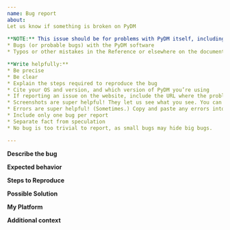 ```yaml
---
name: Bug report
about:
Let us know if something is broken on PyDM
    
**NOTE:** This issue should be for problems with PyDM itself, including:
* Bugs (or probable bugs) with the PyDM software
* Typos or other mistakes in the Reference or elsewhere on the documentation

**Write helpfully:**
* Be precise
* Be clear
* Explain the steps required to reproduce the bug
* Cite your OS and version, and which version of PyDM you’re using
* If reporting an issue on the website, include the URL where the problem is
* Screenshots are super helpful! They let us see what you see. You can drag images directly onto the issue text to upload them.
* Errors are super helpful! (Sometimes.) Copy and paste any errors into the issue.
* Include only one bug per report
* Separate fact from speculation
* No bug is too trivial to report, as small bugs may hide big bugs.

---
```


<!--

-->

**Describe the bug**
<!-- A clear and concise description the bug -->

**Expected behavior**
<!-- A clear and concise description of what you expected to happen -->

**Steps to Reproduce**
<!-- Steps to reproduce the bug -->

**Possible Solution**
<!--
    Not obligatory, but suggest a fix/reason for the bug, or ideas how to 
    implement the addition or change.
--> 

**My Platform**
<!--
    Any details about your specific platform:
    * OS Version
    * Python Version
    * Packages Version (One good start point is the File > About screen at PyDM.
-->

**Additional context**
<!-- Add any other context, links, etc. about the bug here. -->
